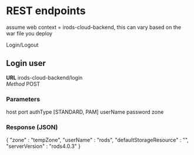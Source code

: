 # REST endpoints

assume web context = irods-cloud-backend, this can vary based on the war file you deploy

Login/Logout

## Login user
**URL** irods-cloud-backend/login<br>
*Method* POST

### Parameters

host
port
authType [STANDARD, PAM]
userName 
password
zone

### Response (JSON)

  {
    "zone" : "tempZone",
    "userName" : "rods",
    "defaultStorageResource" : "",
    "serverVersion" : "rods4.0.3"
  }
